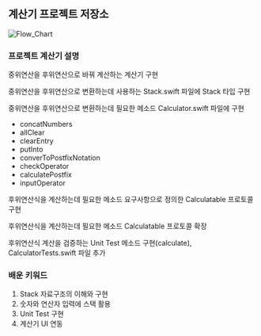 ## 계산기 프로젝트 저장소

![Flow_Chart](https://cdn.discordapp.com/attachments/856388606880645161/856827006695374848/unknown.png)

### 프로젝트 계산기 설명

중위연산을 후위연산으로 바꿔 계산하는 계산기 구현

중위연산을 후위연산으로 변환하는데 사용하는 Stack.swift 파일에  Stack 타입 구현

중위연산을 후위연산으로 변환하는데 필요한 메소드 Calculator.swift 파일에 구현

- concatNumbers
- allClear
- clearEntry
- putInto
- converToPostfixNotation
- checkOperator
- calculatePostfix
- inputOperator

후위연산식을 계산하는데 필요한 메소드 요구사항으로 정의한 Calculatable 프로토콜 구현

후위연산식을 계산하는데 필요한 메소드 Calculatable 프로토콜 확장

후위연산식 계산을 검증하는 Unit Test 메소드 구현(calculate), CalculatorTests.swift 파일 추가

### 배운 키워드
1. Stack 자료구조의 이해와 구현
2. 숫자와 연산자 입력에 스택 활용
3. Unit Test 구현
4. 계산기 UI 연동
